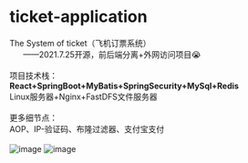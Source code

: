 # ticket-application
The System of ticket（飞机订票系统）  
&nbsp;&nbsp;&nbsp;&nbsp;&nbsp;&nbsp;——2021.7.25开源，前后端分离+外网访问项目😭
<br/><br/>
项目技术栈：<br/>
**React+SpringBoot+MyBatis+SpringSecurity+MySql+Redis**<br/>
Linux服务器+Nginx+FastDFS文件服务器<br/><br/>
更多细节点：<br/>AOP、IP-验证码、布隆过滤器、支付宝支付<br/><br/>
![image](https://user-images.githubusercontent.com/52960810/114047413-4000cd00-98bc-11eb-9ed5-34f2ff4ac987.png)
![image](https://user-images.githubusercontent.com/52960810/114047608-6292e600-98bc-11eb-8311-6c26f8a0c15e.png)
